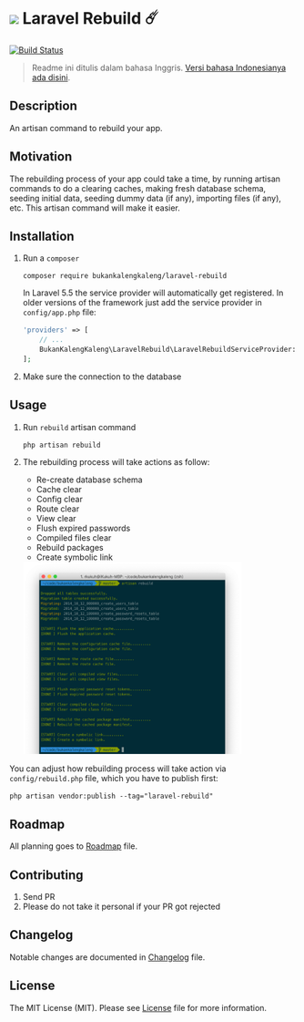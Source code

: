 # <img src="https://seeklogo.com/images/L/laravel-logo-9B01588B1F-seeklogo.com.png" width="24px"> Laravel Rebuild ☄️

[![Build Status](https://travis-ci.org/bukankalengkaleng/laravel-rebuild.svg?branch=master)](https://travis-ci.org/bukankalengkaleng/laravel-rebuild)

> Readme ini ditulis dalam bahasa Inggris. [Versi bahasa Indonesianya ada disini](https://github.com/bukankalengkaleng/laravel-rebuild/blob/master/README.md).

## Description

An artisan command to rebuild your app.

## Motivation

The rebuilding process of your app could take a time, by running artisan commands to do a clearing caches, making fresh database schema, seeding initial data, seeding dummy data (if any), importing files (if any), etc. This artisan command will make it easier.

## Installation

1. Run a `composer`
    ```
    composer require bukankalengkaleng/laravel-rebuild
    ```

    In Laravel 5.5 the service provider will automatically get registered. In older versions of the framework just add the service provider in `config/app.php` file:

    ```php
    'providers' => [
        // ...
        BukanKalengKaleng\LaravelRebuild\LaravelRebuildServiceProvider::class,
    ];
    ```
1. Make sure the connection to the database

## Usage

1. Run `rebuild` artisan command
    ```
    php artisan rebuild
    ```
1. The rebuilding process will take actions as follow:
    - Re-create database schema
    - Cache clear
    - Config clear
    - Route clear
    - View clear
    - Flush expired passwords
    - Compiled files clear
    - Rebuild packages
    - Create symbolic link

    <img src="screenshots/01.png" width="80%">

You can adjust how rebuilding process will take action via `config/rebuild.php` file, which you have to publish first:

```
php artisan vendor:publish --tag="laravel-rebuild"
```

## Roadmap

All planning goes to [Roadmap](https://github.com/bukankalengkaleng/laravel-rebuild/blob/master/ROADMAP.md) file.

## Contributing

1. Send PR
1. Please do not take it personal if your PR got rejected

## Changelog

Notable changes are documented in [Changelog](https://github.com/bukankalengkaleng/laravel-rebuild/blob/master/CHANGELOG.md) file.

## License

The MIT License (MIT). Please see [License](https://github.com/bukankalengkaleng/laravel-rebuild/blob/master/LICENSE.md) file for more information.
